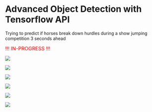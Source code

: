 Advanced Object Detection with Tensorflow API
=============================================

Trying to predict if horses break down hurdles during a show jumping
competition 3 seconds ahead

<font size="3" color="red">!!! IN-PROGRESS !!!</font>

![](show_jumping_competition/pictures/result-1.png)

![](show_jumping_competition/pictures/result-2.png)

![](show_jumping_competition/pictures/result-3.png)

![](show_jumping_competition/pictures/result-4.png)

![](show_jumping_competition/pictures/result-5.png)

![](show_jumping_competition/pictures/result-6.png)
